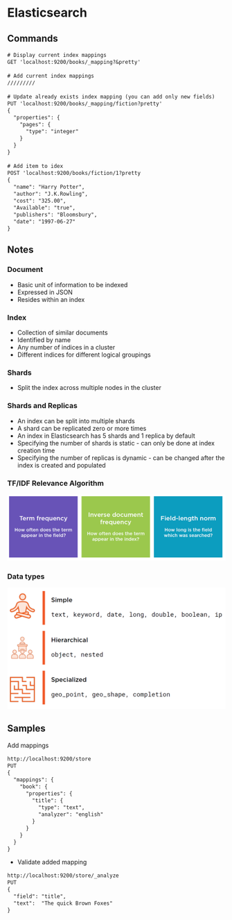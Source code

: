 # Elasticsearch
## Commands
```
# Display current index mappings
GET 'localhost:9200/books/_mapping?&pretty'

# Add current index mappings
/////////

# Update already exists index mapping (you can add only new fields)
PUT 'localhost:9200/books/_mapping/fiction?pretty'
{
  "properties": {
    "pages": {
      "type": "integer"
    }
  }
}

# Add item to idex
POST 'localhost:9200/books/fiction/1?pretty
{
  "name": "Harry Potter",
  "author": "J.K.Rowling",
  "cost": "325.00",
  "Available": "true",
  "publishers": "Bloomsbury",
  "date": "1997-06-27"
}
```

## Notes
### Document
* Basic unit of information to be indexed
* Expressed in JSON
* Resides within an index

### Index
* Collection of similar documents
* Identified by name
* Any number of indices in a cluster
* Different indices for different logical groupings

### Shards
* Split the index across multiple nodes in the cluster

### Shards and Replicas
* An index can be split into multiple shards
* A shard can be replicated zero or more times
* An index in Elasticsearch has 5 shards and 1 replica by default
* Specifying the number of shards is static - can only be done at index creation time
* Specifying the number of replicas is dynamic - can be changed after the index is
created and populated

### TF/IDF Relevance Algorithm
![](https://github.com/khdevnet/elastic/raw/master/src/algorithm.png)

### Data types
![](https://github.com/khdevnet/elastic/raw/master/src/data-types.png)

## Samples
Add mappings

```
http://localhost:9200/store
PUT
{
  "mappings": {
    "book": {
      "properties": {
        "title": { 
          "type": "text",
          "analyzer": "english"
        }
      }
    }
  }
}

```

* Validate added mapping

```
http://localhost:9200/store/_analyze
PUT
{
  "field": "title",
  "text":  "The quick Brown Foxes"
}

```
